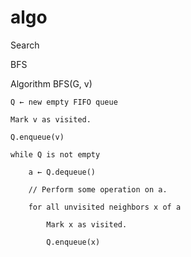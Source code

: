 # algo

Search

BFS 

Algorithm BFS(G, v)

    Q ← new empty FIFO queue
    
    Mark v as visited.
    
    Q.enqueue(v)
    
    while Q is not empty
    
        a ← Q.dequeue()
        
        // Perform some operation on a.
        
        for all unvisited neighbors x of a
        
            Mark x as visited.
            
            Q.enqueue(x)
            
